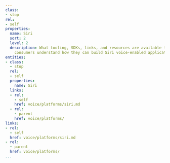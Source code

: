 ```yaml
---
class:
- stop
rel:
- self
properties:
  name: Siri
  sort: 2
  level: 2
  description: What tooling, SDKs, links, and resources are available to help API
    consumers understand how they can build Siri voice-enabled applications?
entities:
- class:
  - stop
  rel:
  - self
  properties:
    name: Siri
  links:
  - rel:
    - self
    href: voice/platforms/siri.md
  - rel:
    - parent
    href: voice/platforms/
links:
- rel:
  - self
  href: voice/platforms/siri.md
- rel:
  - parent
  href: voice/platforms/
...
```

